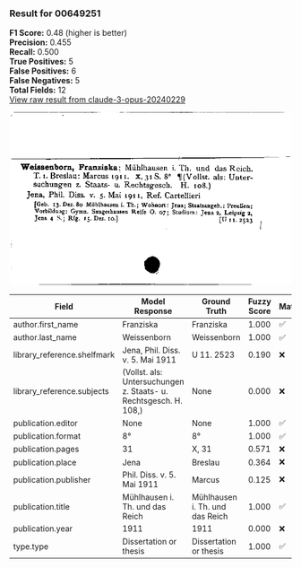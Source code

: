 ### Result for 00649251
**F1 Score:** 0.48 (higher is better)<br>**Precision:** 0.455<br>**Recall:** 0.500<br>**True Positives:** 5<br>**False Positives:** 6<br>**False Negatives:** 5<br>**Total Fields:** 12<br>[View raw result from claude-3-opus-20240229](https://github.com/RISE-UNIBAS/humanities_data_benchmark/blob/main/results/2025-10-01/T0145/request_T0145_00649251.json)

<img src="https://github.com/RISE-UNIBAS/humanities_data_benchmark/blob/main/benchmarks/zettelkatalog/images/00649251.jpg?raw=true" alt="00649251" width="600px">

| Field | Model Response | Ground Truth | Fuzzy Score | Match |
|-------|----------------|--------------|-------------|-------|
| author.first_name | Franziska | Franziska | 1.000 | ✅ |
| author.last_name | Weissenborn | Weissenborn | 1.000 | ✅ |
| library_reference.shelfmark | Jena, Phil. Diss. v. 5. Mai 1911 | U 11. 2523 | 0.190 | ❌ |
| library_reference.subjects | (Vollst. als: Untersuchungen z. Staats- u. Rechtsgesch. H. 108,) | None | 0.000 | ❌ |
| publication.editor | None | None | 1.000 | ✅ |
| publication.format | 8° | 8° | 1.000 | ✅ |
| publication.pages | 31 | X, 31 | 0.571 | ❌ |
| publication.place | Jena | Breslau | 0.364 | ❌ |
| publication.publisher | Phil. Diss. v. 5. Mai 1911 | Marcus | 0.125 | ❌ |
| publication.title | Mühlhausen i. Th. und das Reich | Mühlhausen i. Th. und das Reich | 1.000 | ✅ |
| publication.year | 1911 | 1911 | 0.000 | ❌ |
| type.type | Dissertation or thesis | Dissertation or thesis | 1.000 | ✅ |
